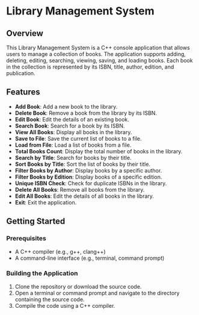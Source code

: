 # Library Management System

## Overview

This Library Management System is a C++ console application that allows users to manage a collection of books. The application supports adding, deleting, editing, searching, viewing, saving, and loading books. Each book in the collection is represented by its ISBN, title, author, edition, and publication.

## Features

- **Add Book**: Add a new book to the library.
- **Delete Book**: Remove a book from the library by its ISBN.
- **Edit Book**: Edit the details of an existing book.
- **Search Book**: Search for a book by its ISBN.
- **View All Books**: Display all books in the library.
- **Save to File**: Save the current list of books to a file.
- **Load from File**: Load a list of books from a file.
- **Total Books Count**: Display the total number of books in the library.
- **Search by Title**: Search for books by their title.
- **Sort Books by Title**: Sort the list of books by their title.
- **Filter Books by Author**: Display books by a specific author.
- **Filter Books by Edition**: Display books of a specific edition.
- **Unique ISBN Check**: Check for duplicate ISBNs in the library.
- **Delete All Books**: Remove all books from the library.
- **Edit All Books**: Edit the details of all books in the library.
- **Exit**: Exit the application.

## Getting Started

### Prerequisites

- A C++ compiler (e.g., g++, clang++)
- A command-line interface (e.g., terminal, command prompt)

### Building the Application

1. Clone the repository or download the source code.
2. Open a terminal or command prompt and navigate to the directory containing the source code.
3. Compile the code using a C++ compiler. 



